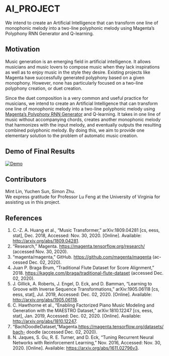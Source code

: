 # AI_PROJECT
We intend to create an Artificial Intelligence that can transform one line of monophonic melody into a two-line polyphonic melody using Magenta’s Polyphony RNN Generator and Q-learning.

## Motivation
Music generation is an emerging field in artificial intelligence. It allows musicians and music lovers to compose music when they lack inspirations as well as to enjoy music in the style they desire. Existing projects like Magenta have successfully generated polyphony based on a given monophony. However, none has particularly focused on a two-line polyphony creation, or duet creation. 

Since the duet composition is a very common and useful practice for musicians, we intend to create an Artificial Intelligence that can transform one line of monophonic melody into a two-line polyphonic melody using [Magenta’s Polyphony RNN Generator](https://github.com/magenta/magenta/tree/master/magenta/models/polyphony_rnn) and Q-learning. It takes in one line of music without accompanying chords, creates another monophonic melody that harmonizes with the input melody, and eventually outputs the resulting combined polyphonic melody. By doing this, we aim to provide one elementary solution to the problem of automatic music creation.

## Demo of Final Results
[![Demo](https://img.youtube.com/vi/cKzO6WTX7_o/0.jpg)](https://www.youtube.com/watch?v=cKzO6WTX7_o&feature=youtu.be)

## Contributors
Mint Lin, Yuchen Sun, Simon Zhu.
<br>
We express gratitude for Professor Lu Feng at the University of Virginia for assisting us in this project.
<br>
## References
1. C.-Z. A. Huang et al., “Music Transformer,” arXiv:1809.04281 [cs, eess, stat], Dec. 2018, Accessed: Nov. 30, 2020. [Online]. Available: http://arxiv.org/abs/1809.04281.
2. “Research,” Magenta. https://magenta.tensorflow.org/research/ (accessed Nov. 30, 2020).
3. “magenta/magenta,” GitHub. https://github.com/magenta/magenta (ac- cessed Dec. 02, 2020).
4. Juan P. Braga Brum, “Traditional Flute Dataset for Score Alignment,” 2018. https://kaggle.com/jbraga/traditional-flute-dataset (accessed Dec. 02, 2020).
5. J. Gillick, A. Roberts, J. Engel, D. Eck, and D. Bamman, “Learning to Groove with Inverse Sequence Transformations,” arXiv:1905.06118 [cs, eess, stat], Jul. 2019, Accessed: Dec. 02, 2020. [Online]. Available: http://arxiv.org/abs/1905.06118.
6. C. Hawthorne et al., “Enabling Factorized Piano Music Modeling and Generation with the MAESTRO Dataset,” arXiv:1810.12247 [cs, eess, stat], Jan. 2019, Accessed: Dec. 02, 2020. [Online]. Available: http://arxiv.org/abs/1810.12247.
7. “BachDoodleDataset,”Magenta.https://magenta.tensorflow.org/datasets/bach- doodle (accessed Dec. 02, 2020).
8. N. Jaques, S. Gu, R. E. Turner, and D. Eck, “Tuning Recurrent Neural Networks with Reinforcement Learning,” Nov. 2016, Accessed: Nov. 30, 2020. [Online]. Available: https://arxiv.org/abs/1611.02796v3.
